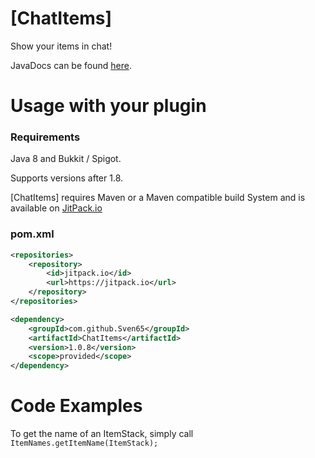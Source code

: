 # [ChatItems]
Show your items in chat!

JavaDocs can be found [here](https://mackan.xyz/ChatItems/).

# Usage with your plugin

### Requirements

Java 8 and Bukkit / Spigot.

Supports versions after 1.8.

[ChatItems] requires Maven or a Maven compatible build System and is available on [JitPack.io](https://jitpack.io/#Sven65/Item-Names)

### pom.xml

```xml
<repositories>
    <repository>
        <id>jitpack.io</id>
        <url>https://jitpack.io</url>
    </repository>
</repositories>
```

```xml
<dependency>
    <groupId>com.github.Sven65</groupId>
    <artifactId>ChatItems</artifactId>
    <version>1.0.8</version>
    <scope>provided</scope>
</dependency>
```

# Code Examples

To get the name of an ItemStack, simply call `ItemNames.getItemName(ItemStack);`